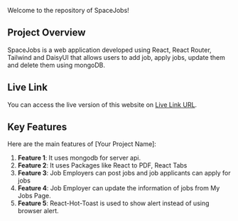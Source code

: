 Welcome to the repository of SpaceJobs!

## Project Overview

SpaceJobs is a web application developed using React, React Router, Tailwind and DaisyUI that allows users to add job, apply jobs, update them and delete them using mongoDB.

## Live Link

You can access the live version of this website on [Live Link URL](https://job-hunter-f15a2.web.app/).

## Key Features

Here are the main features of [Your Project Name]:

1. **Feature 1**: It uses mongodb for server api.
2. **Feature 2**: It uses Packages like React to PDF, React Tabs
3. **Feature 3**: Job Employers can post jobs and job applicants can apply for jobs
4. **Feature 4**: Job Employer can update the information of jobs from My Jobs Page.
5. **Feature 5**: React-Hot-Toast is used to show alert instead of using browser alert.




